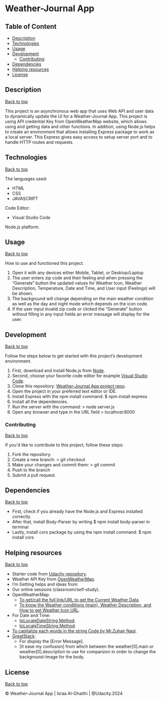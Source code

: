 # Weather-Journal App

## Table of Content

- [Description](#description)
- [Technologies](#technologies)
- [Usage](#usage)
- [Development](#development)
    - [Contributing](#contributing)
- [Dependencies](#dependencies)
- [Helping resources](#helping-resources)
- [License](#license)

## Description

[Back to top](#table-of-content)

This project is an asynchronous web app that uses Web API and user data to dynamically update the UI for a Weather-Journal App. This project is using API credential Key from OpenWeatherMap website, which allows using and getting data and other functions. In addition, using Node.js helps to create an environment that allows installing Express package to work as a local server. This Express gives easy access to setup server port and to handle HTTP routes and requests.

## Technologies

[Back to top](#table-of-content)

The languages used:

- HTML
- CSS
- JAVASCRIPT

Code Editor:

- Visual Studio Code

Node.js platform.

## Usage

[Back to top](#table-of-content)

How to use and functioned this project.

1. Open it with any devices either Mobile, Tablet, or Desktop/Laptop.
2. The user enters zip code and their feeling and when pressing the “Generate” button the updated values for Weather Icon, Weather Description, Temperature, Date and Time, and User input (Feelings) will be shown.
3. The background will change depending on the main weather condition as well as the day and night mode which depends on the icon code.
4. If the user input invalid zip code or clicked the “Generate” button without filling in any input fields an error message will display for the user.

## Development

[Back to top](#table-of-content)

Follow the steps below to get started with this project’s development environment.

1. First, download and install Node.js from [Node](https://nodejs.org/en/download/).
2. Second, choose your favorite code editor for example [Visual Studio Code](https://code.visualstudio.com/).
3. Clone this repository: [Weather-Journal App project repo](https://github.com/Israa-AlGhaithi/IsraaWeatherJournalApp-Udacity-project.git).
4. Open the project in your preferred text editor or IDE.
5. Install Express with the npm install command: $ npm install express
6. Install all the dependencies.
7. Run the server with the command: > node server.js
8. Open any browser and type in the URL field > localhost:8000

### Contributing

[Back to top](#table-of-content)

If you'd like to contribute to this project, follow these steps:

1. Fork the repository.
2. Create a new branch: > git checkout <branch-name>
3. Make your changes and commit them: > git commit
4. Push to the branch
5. Submit a pull request.

## Dependencies

[Back to top](#table-of-content)

- First, check if you already have the Node.js and Express installed correctly.
- After that, install Body-Parser by writing $ npm install body-parser in terminal
- Lastly, install cors package by using the npm install command: $ npm install cors

## Helping resources

[Back to top](#table-of-content)

- Starter code from [Udacity repository](https://github.com/udacity/fend/tree/refresh-2019).
- Weather API Key from [OpenWeatherMap](https://openweathermap.org/api).
- I’m Getting helps and ideas from:
- Our online sessions (classroom/self-study).
- OpenWeatherMap:
    - [To get/call the full link/URL to get the Current Weather Data](https://openweathermap.org/current).
    - [To know the Weather conditions (main), Weather Description, and How to get Weather Icon URL](https://openweathermap.org/weather-conditions).
- For Date and Time:
    - [toLocaleDateString Method](https://developer.mozilla.org/en-US/docs/Web/JavaScript/Reference/Global_Objects/Date/toLocaleDateString).
    - [toLocaleTimeString Method](https://developer.mozilla.org/en-US/docs/Web/JavaScript/Reference/Global_Objects/Date/toLocaleTimeString).
- [To capitalize each words in the string Code by Mr.Zuhair Naqi](https://stackoverflow.com/questions/42755664/capitalize-first-letter-of-each-word-in-js).
- [GreatStack](https://www.youtube.com/watch?v=MIYQR-Ybrn4&list=PLjwm_8O3suyOgDS_Z8AWbbq3zpCmR-WE9):
    - For display the [Error Message].
    - [It ease my confusion] from which between the weather[0].main or weather[0].description to use for comparsion in order to change the background-Image for the body.

## License

[Back to top](#table-of-content)

© Weather-Journal App \| Israa Al-Ghaithi \| @Udacity.2024